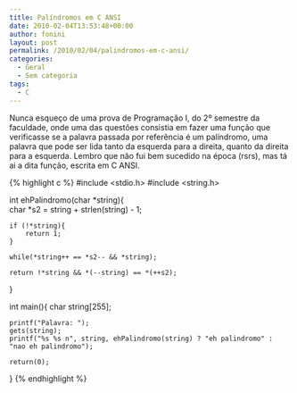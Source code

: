 ```yaml
---
title: Palíndromos em C ANSI
date: 2010-02-04T13:53:48+00:00
author: fonini
layout: post
permalink: /2010/02/04/palindromos-em-c-ansi/
categories:
  - Geral
  - Sem categoria
tags:
  - C
---
```

Nunca esqueço de uma prova de Programação I, do 2º semestre da faculdade, onde uma das questões consistia em fazer uma função que verificasse se a palavra passada por referência é um palíndromo, uma palavra que pode ser lida tanto da esquerda para a direita, quanto da direita para a esquerda. Lembro que não fui bem sucedido na época (rsrs), mas tá ai a dita função, escrita em C ANSI.

{% highlight c %}
#include <stdio.h>
#include <string.h>

int ehPalindromo(char *string){    
	char *s2 = string + strlen(string) - 1;

	if (!*string){
		return 1;
	}

	while(*string++ == *s2-- && *string);

	return !*string && *(--string) == *(++s2);
}

int main(){
	char string[255];

	printf("Palavra: ");
	gets(string);
	printf("%s %s n", string, ehPalindromo(string) ? "eh palindromo" : "nao eh palindromo");

	return(0);
}
{% endhighlight %}